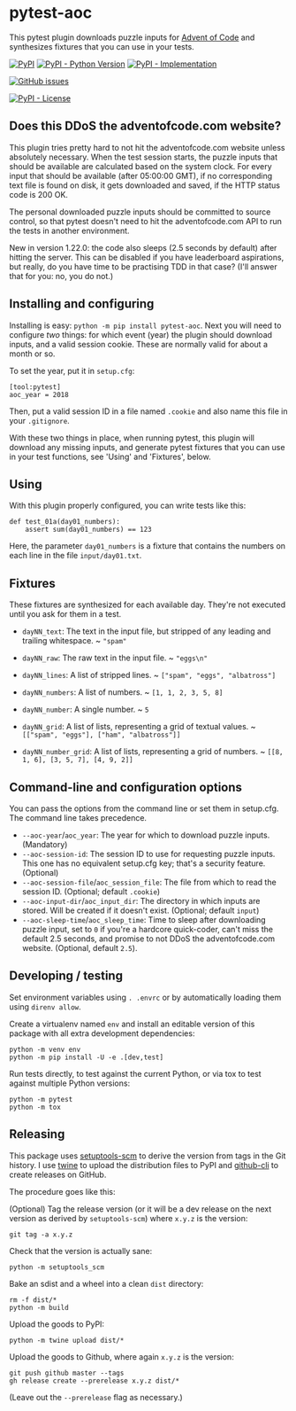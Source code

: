# pytest-aoc

This pytest plugin downloads puzzle inputs for [Advent of Code][] and
synthesizes fixtures that you can use in your tests.

[![PyPI](https://img.shields.io/pypi/v/pytest-aoc?style=flat-square)][pypi]
[![PyPI - Python Version](https://img.shields.io/pypi/pyversions/pytest-aoc?style=flat-square)][pypi]
[![PyPI - Implementation](https://img.shields.io/pypi/implementation/pytest-aoc?style=flat-square)][pypi]

[![GitHub issues](https://img.shields.io/github/issues/j0057/pytest-aoc?style=flat-square)][issues]

[![PyPI - License](https://img.shields.io/pypi/l/pytest-aoc?style=flat-square)][license]

[Advent of Code]: https://adventofcode.com/

[pypi]: https://pypi.org/project/pytest-aoc
[issues]: https://github.com/j0057/pytest-aoc/issues
[license]: ./LICENSE

## Does this DDoS the adventofcode.com website?

This plugin tries pretty hard to not hit the adventofcode.com website unless
absolutely necessary. When the test session starts, the puzzle inputs that
should be available are calculated based on the system clock. For every input
that should be available (after 05:00:00 GMT), if no corresponding text file is
found on disk, it gets downloaded and saved, if the HTTP status code is 200 OK.

The personal downloaded puzzle inputs should be committed to source control, so
that pytest doesn't need to hit the adventofcode.com API to run the tests in
another environment.

New in version 1.22.0: the code also sleeps (2.5 seconds by default) after
hitting the server. This can be disabled if you have leaderboard aspirations,
but really, do you have time to be practising TDD in that case? (I'll answer
that for you: no, you do not.)

## Installing and configuring

Installing is easy: `python -m pip install pytest-aoc`. Next you will need to configure
_two_ things: for which event (year) the plugin should download inputs, and a
valid session cookie. These are normally valid for about a month or so.

To set the year, put it in `setup.cfg`:

    [tool:pytest]
    aoc_year = 2018

Then, put a valid session ID in a file named `.cookie` and also name this file
in your `.gitignore`.

With these two things in place, when running pytest, this plugin will download
any missing inputs, and generate pytest fixtures that you can use in your test
functions, see 'Using' and 'Fixtures', below.

## Using

With this plugin properly configured, you can write tests like this:

    def test_01a(day01_numbers):
        assert sum(day01_numbers) == 123

Here, the parameter `day01_numbers` is a fixture that contains the numbers on
each line in the file `input/day01.txt`.

## Fixtures

These fixtures are synthesized for each available day. They're not executed
until you ask for them in a test.

- `dayNN_text`: The text in the input file, but stripped of any leading and trailing whitespace.
  ~ `"spam"`

- `dayNN_raw`: The raw text in the input file.
  ~ `"eggs\n"`

- `dayNN_lines`: A list of stripped lines.
  ~ `["spam", "eggs", "albatross"]`

- `dayNN_numbers`: A list of numbers.
  ~ `[1, 1, 2, 3, 5, 8]`

- `dayNN_number`: A single number.
  ~ `5`

- `dayNN_grid`: A list of lists, representing a grid of textual values.
  ~ `[["spam", "eggs"], ["ham", "albatross"]]`

- `dayNN_number_grid`: A list of lists, representing a grid of numbers.
  ~ `[[8, 1, 6], [3, 5, 7], [4, 9, 2]]`

## Command-line and configuration options

You can pass the options from the command line or set them in setup.cfg. The
command line takes precedence.

- `--aoc-year`/`aoc_year`: The year for which to download puzzle inputs.
  (Mandatory)
- `--aoc-session-id`: The session ID to use for requesting puzzle inputs. This
  one has no equivalent setup.cfg key; that's a security feature. (Optional)
- `--aoc-session-file`/`aoc_session_file`: The file from which to read the
  session ID. (Optional; default `.cookie`)
- `--aoc-input-dir`/`aoc_input_dir`: The directory in which inputs are stored.
  Will be created if it doesn't exist. (Optional; default `input`)
- `--aoc-sleep-time`/`aoc_sleep_time`: Time to sleep after downloading puzzle
  input, set to `0` if you're a hardcore quick-coder, can't miss the default
  2.5 seconds, and promise to not DDoS the adventofcode.com website. (Optional,
  default `2.5`).

## Developing / testing

Set environment variables using `. .envrc` or by automatically loading them
using `direnv allow`.

Create a virtualenv named `env` and install an editable version of this package
with all extra development dependencies:

    python -m venv env
    python -m pip install -U -e .[dev,test]

Run tests directly, to test against the current Python, or via tox to test
against multiple Python versions:

    python -m pytest
    python -m tox

## Releasing

This package uses [setuptools-scm][] to derive the version from tags in the
Git history. I use [twine][] to upload the distribution files to PyPI and
[github-cli][] to create releases on GitHub.

The procedure goes like this:

(Optional) Tag the release version (or it will be a dev release on the next version as
derived by `setuptools-scm`) where `x.y.z` is the version:

    git tag -a x.y.z

Check that the version is actually sane:

    python -m setuptools_scm

Bake an sdist and a wheel into a clean `dist` directory:

    rm -f dist/*
    python -m build

Upload the goods to PyPI:

    python -m twine upload dist/*

Upload the goods to Github, where again `x.y.z` is the version:

    git push github master --tags
    gh release create --prerelease x.y.z dist/*

(Leave out the `--prerelease` flag as necessary.)

[setuptools-scm]: https://pypi.org/project/setuptools-scm/
[twine]: https://pypi.org/project/twine/
[github-cli]: https://cli.github.com/

